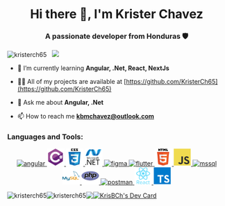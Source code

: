 ### 
<h1 align="center">Hi there 👋, I'm Krister Chavez</h1>
<h3 align="center">A passionate developer from Honduras 🛡️</h3>

<p align="left"> <img src="https://komarev.com/ghpvc/?username=kristerch65&label=Profile%20views&color=0e75b6&style=flat" alt="kristerch65" /> &nbsp; <a href="https://linkedin.com/in/krister-munguia-5292511a8"><img src="https://img.shields.io/badge/LinkedIn-%230077B5.svg?logo=linkedin&logoColor=white"></a> </p>

- 🌱 I’m currently learning **Angular, .Net, React, NextJs**

- 👨‍💻 All of my projects are available at [https://github.com/KristerCh65](https://github.com/KristerCh65)

- 💬 Ask me about **Angular, .Net**

- 📫 How to reach me **kbmchavez@outlook.com**

<h3 align="left">Languages and Tools:</h3>
<p align="center">
<a href="https://angular.io" target="_blank" rel="noreferrer"> <img src="https://angular.io/assets/images/logos/angular/angular.svg" alt="angular" width="40" height="40"/> </a> 
<a href="https://www.w3schools.com/cs/" target="_blank" rel="noreferrer"> <img src="https://raw.githubusercontent.com/devicons/devicon/master/icons/csharp/csharp-original.svg" alt="csharp" width="40" height="40"/> </a> 
<a href="https://www.w3schools.com/css/" target="_blank" rel="noreferrer"> <img src="https://raw.githubusercontent.com/devicons/devicon/master/icons/css3/css3-original-wordmark.svg" alt="css3" width="40" height="40"/> </a>
<a href="https://dotnet.microsoft.com/" target="_blank" rel="noreferrer"> <img src="https://raw.githubusercontent.com/devicons/devicon/master/icons/dot-net/dot-net-original-wordmark.svg" alt="dotnet" width="40" height="40"/> </a> 
<a href="https://www.figma.com/" target="_blank" rel="noreferrer"> <img src="https://www.vectorlogo.zone/logos/figma/figma-icon.svg" alt="figma" width="40" height="40"/> </a> 
<a href="https://flutter.dev" target="_blank" rel="noreferrer"> <img src="https://www.vectorlogo.zone/logos/flutterio/flutterio-icon.svg" alt="flutter" width="40" height="40"/> </a> 
<a href="https://www.w3.org/html/" target="_blank" rel="noreferrer"> <img src="https://raw.githubusercontent.com/devicons/devicon/master/icons/html5/html5-original-wordmark.svg" alt="html5" width="40" height="40"/> </a> 
<a href="https://developer.mozilla.org/en-US/docs/Web/JavaScript" target="_blank" rel="noreferrer"> <img src="https://raw.githubusercontent.com/devicons/devicon/master/icons/javascript/javascript-original.svg" alt="javascript" width="40" height="40"/> </a> 
<a href="https://www.microsoft.com/en-us/sql-server" target="_blank" rel="noreferrer"> <img src="https://www.svgrepo.com/show/303229/microsoft-sql-server-logo.svg" alt="mssql" width="40" height="40"/> </a> 
<a href="https://www.mysql.com/" target="_blank" rel="noreferrer"> <img src="https://raw.githubusercontent.com/devicons/devicon/master/icons/mysql/mysql-original-wordmark.svg" alt="mysql" width="40" height="40"/> </a> 
<a href="https://www.php.net" target="_blank" rel="noreferrer"> <img src="https://raw.githubusercontent.com/devicons/devicon/master/icons/php/php-original.svg" alt="php" width="40" height="40"/> </a> 
<a href="https://postman.com" target="_blank" rel="noreferrer"> <img src="https://www.vectorlogo.zone/logos/getpostman/getpostman-icon.svg" alt="postman" width="40" height="40"/> </a> 
<a href="https://reactjs.org/" target="_blank" rel="noreferrer"> <img src="https://raw.githubusercontent.com/devicons/devicon/master/icons/react/react-original-wordmark.svg" alt="react" width="40" height="40"/> </a> 
<a href="https://www.typescriptlang.org/" target="_blank" rel="noreferrer"> <img src="https://raw.githubusercontent.com/devicons/devicon/master/icons/typescript/typescript-original.svg" alt="typescript" width="40" height="40"/> </a> </p>


<p>
  <a href="https://app.daily.dev/krisbch"><img src="https://api.daily.dev/devcards/v2/jLgxYsYGs9NVRvGVdEOJJ.png?type=wide&r=40j" width="652" alt="KrisBCh's Dev Card"/></a>
  <img align="left" src="https://github-readme-stats.vercel.app/api/top-langs?username=kristerch65&show_icons=true&locale=en&layout=compact" alt="kristerch65" />
  <img align="left" src="https://github-readme-stats.vercel.app/api?username=kristerch65&show_icons=true&locale=en" alt="kristerch65" />
  <img align="left" src="https://github-contributor-stats.vercel.app/api?username=KristerCh65&limit=5&theme=oldie&combine_all_yearly_contributions=true">
  
</p>

  


